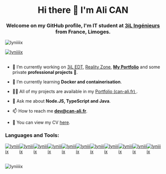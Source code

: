 <h1 align="center">Hi there 👋 I'm Ali CAN</h1>
<h3 align="center">Welcome on my GitHub profile, I'm IT student at <a href="https://3il-ingenieurs.fr">3iL Ingénieurs</a> from France, Limoges.</h3>

<p align="left"> <img src="https://komarev.com/ghpvc/?username=lyniiiix&label=Profile%20views&color=0e75b6&style=flat" alt="lyniiiix" /> </p>

<div style="display: flex;">
  <a href="https://www.linkedin.com/in/can-ali/" target="blank"><img src="https://img.shields.io/badge/LinkedIn-0077B5?style=for-the-badge&logo=linkedin&logoColor=white" alt="lyniiiix" /></a>
</div>

<br>


- 🔭 I’m currently working on [3iL EDT](https://github.com/Lyniiiix/3iL_EDT), [Reality Zone](https://realityzone.fr), **[My Portfolio](https://can-ali.fr)** and some private **professional projects** 🔐.

- 🌱 I’m currently learning **Docker and containerisation**.

- 👨‍💻 All of my projects are available in my [Portfolio (can-ali.fr) ](https://can-ali.fr).

- 💬 Ask me about **Node.JS, TypeScript and Java**.

- 📫 How to reach me **[dev@can-ali.fr](mailto:dev@can-ali.fr)**.

- 📎 You can view my CV [here](https://can-ali.fr/cv/).

<h3 align="left">Languages and Tools:</h3>
<div style="display: flex;">
  <a href="/" target="blank"><img src="https://img.shields.io/badge/HTML5-E34F26?style=for-the-badge&logo=html5&logoColor=white" alt="lyniiiix" /></a>
  <a href="" target="blank"><img src="https://img.shields.io/badge/CSS3-1572B6?style=for-the-badge&logo=css3&logoColor=white" alt="lyniiiix" /></a>
  <a href="" target="blank"><img src="https://img.shields.io/badge/TypeScript-007ACC?style=for-the-badge&logo=typescript&logoColor=white" alt="lyniiiix" /></a>
  <a href="" target="blank"><img src="https://img.shields.io/badge/Angular-DD0031?style=for-the-badge&logo=angular&logoColor=white" alt="lyniiiix" /></a>
  <a href="" target="blank"><img src="https://img.shields.io/badge/PHP-777BB4?style=for-the-badge&logo=php&logoColor=white" alt="lyniiiix" /></a>
  <a href="" target="blank"><img src="https://img.shields.io/badge/Java-ED8B00?style=for-the-badge&logo=openjdk&logoColor=white" alt="lyniiiix" /></a>
  <a href="" target="blank"><img src="https://img.shields.io/badge/C-00599C?style=for-the-badge&logo=c&logoColor=white" alt="lyniiiix" /></a>
  <a href="" target="blank"><img src="https://img.shields.io/badge/C%2B%2B-00599C?style=for-the-badge&logo=c%2B%2B&logoColor=white" alt="lyniiiix" /></a>
  <a href="" target="blank"><img src="https://img.shields.io/badge/MongoDB-4EA94B?style=for-the-badge&logo=mongodb&logoColor=white" alt="lyniiiix" /></a>
  <a href="" target="blank"><img src="https://img.shields.io/badge/PostgreSQL-316192?style=for-the-badge&logo=postgresql&logoColor=white" alt="lyniiiix" /></a>
  <a href="" target="blank"><img src="https://img.shields.io/badge/Docker-2496ED?style=for-the-badge&logo=docker&logoColor=white%60" alt="lyniiiix" /></a>
  
  
  
  
</div>

<br>

<p><img align="center" src="https://github-readme-stats.vercel.app/api/top-langs?username=lyniiiix&show_icons=true&locale=en&layout=compact" alt="lyniiiix" /></p>
